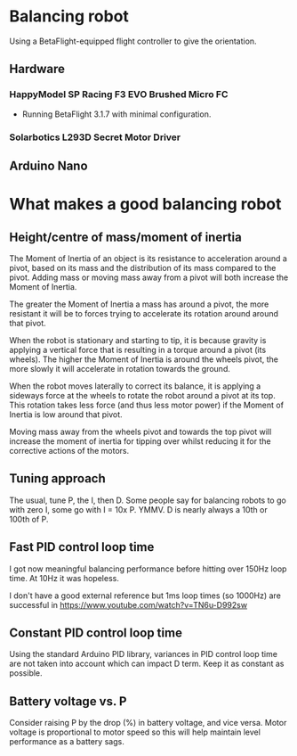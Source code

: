 # Balancing robot

Using a BetaFlight-equipped flight controller to give the orientation.

## Hardware

### HappyModel SP Racing F3 EVO Brushed Micro FC

 * Running BetaFlight 3.1.7 with minimal configuration.

### Solarbotics L293D Secret Motor Driver


## Arduino Nano


# What makes a good balancing robot

## Height/centre of mass/moment of inertia

The Moment of Inertia of an object is its resistance to acceleration around a
pivot, based on its mass and the distribution of its mass compared to the
pivot. Adding mass or moving mass away from a pivot will both increase the
Moment of Inertia.

The greater the Moment of Inertia a mass has around a pivot, the more
resistant it will be to forces trying to accelerate its rotation around around
that pivot.

When the robot is stationary and starting to tip, it is because gravity is
applying a vertical force that is resulting in a torque around a pivot (its
wheels). The higher the Moment of Inertia is around the wheels pivot, the
more slowly it will accelerate in rotation towards the ground.

When the robot moves laterally to correct its balance, it is applying a
sideways force at the wheels to rotate the robot around a pivot at its top.
This rotation takes less force (and thus less motor power) if the Moment of
Inertia is low around that pivot.

Moving mass away from the wheels pivot and towards the top pivot will increase
the moment of inertia for tipping over whilst reducing it for the corrective
actions of the motors.

## Tuning approach

The usual, tune P, the I, then D. Some people say for balancing robots to go
with zero I, some go with I = 10x P. YMMV. D is nearly always a 10th or 100th
of P.

## Fast PID control loop time

I got now meaningful balancing performance before hitting over 150Hz loop
time. At 10Hz it was hopeless.

I don't have a good external reference but 1ms loop times (so 1000Hz) are
successful in https://www.youtube.com/watch?v=TN6u-D992sw

## Constant PID control loop time

Using the standard Arduino PID library, variances in PID control loop time are
not taken into account which can impact D term. Keep it as constant as
possible.

## Battery voltage vs. P

Consider raising P by the drop (%) in battery voltage, and vice versa. Motor
voltage is proportional to motor speed so this will help maintain level
performance as a battery sags.
